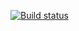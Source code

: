 [![Build status](https://ci.appveyor.com/api/projects/status/d2ytj177vgjto2xm/branch/master?svg=true)](https://ci.appveyor.com/project/ThadHouse/csharproboticslib/branch/master)
